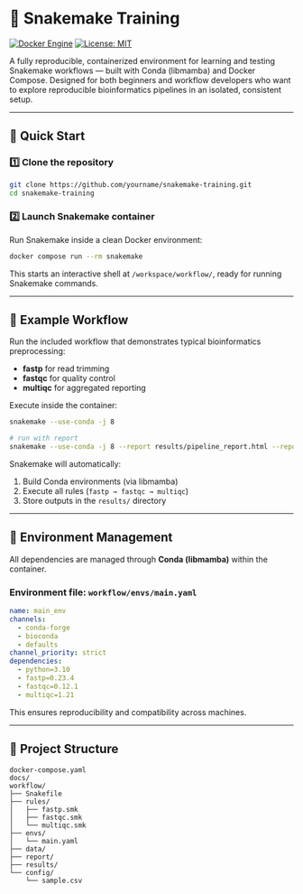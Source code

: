 # 🧬 Snakemake Training

[![Docker Engine](https://img.shields.io/badge/Docker-27.5.1-blue?logo=docker)](https://www.docker.com/get-started/)
[![License: MIT](https://img.shields.io/badge/License-MIT-green)](./LICENSE)

A fully reproducible, containerized environment for learning and testing Snakemake workflows — built with Conda (libmamba) and Docker Compose. Designed for both beginners and workflow developers who want to explore reproducible bioinformatics pipelines in an isolated, consistent setup.

---

## 🚀 Quick Start

### 1️⃣ Clone the repository

```bash
git clone https://github.com/yourname/snakemake-training.git
cd snakemake-training
```

### 2️⃣ Launch Snakemake container

Run Snakemake inside a clean Docker environment:

```bash
docker compose run --rm snakemake
```

This starts an interactive shell at `/workspace/workflow/`, ready for running Snakemake commands.

---

## 🧩 Example Workflow

Run the included workflow that demonstrates typical bioinformatics preprocessing:

* **fastp** for read trimming
* **fastqc** for quality control
* **multiqc** for aggregated reporting

Execute inside the container:

```bash
snakemake --use-conda -j 8

# run with report
snakemake --use-conda -j 8 --report results/pipeline_report.html --report-after-run
```

Snakemake will automatically:

1. Build Conda environments (via libmamba)
2. Execute all rules (`fastp → fastqc → multiqc`)
3. Store outputs in the `results/` directory

---

## 🧰 Environment Management

All dependencies are managed through **Conda (libmamba)** within the container.

### Environment file: `workflow/envs/main.yaml`

```yaml
name: main_env
channels:
  - conda-forge
  - bioconda
  - defaults
channel_priority: strict
dependencies:
  - python=3.10
  - fastp=0.23.4
  - fastqc=0.12.1
  - multiqc=1.21
```

This ensures reproducibility and compatibility across machines.

---

## 📁 Project Structure

```
docker-compose.yaml
docs/
workflow/
├── Snakefile
├── rules/
│   ├── fastp.smk
│   ├── fastqc.smk
│   └── multiqc.smk
├── envs/
│   └── main.yaml
├── data/
├── report/
├── results/
└── config/
    └── sample.csv
```
